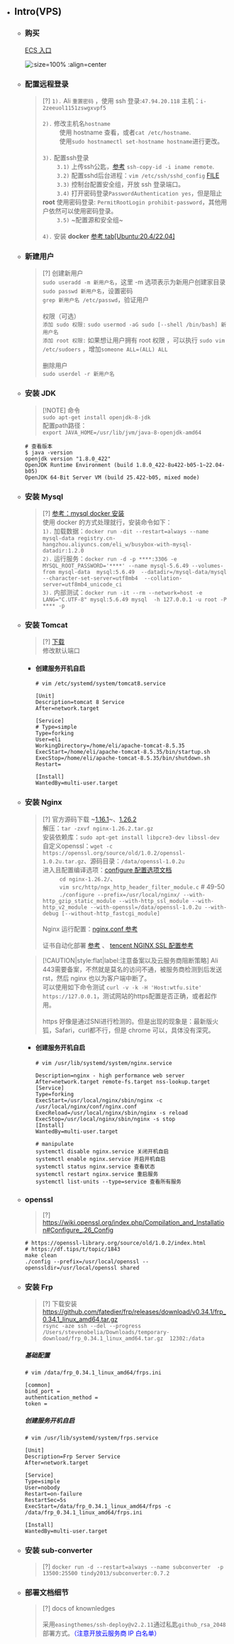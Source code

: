 * ## Intro(VPS)

    + ### 购买

        [ECS 入口](https://ecs.console.aliyun.com/)

        ![](/.images/other/misc/vps/vps-config-preview-01.png ':size=100% :align=center')

    + ### 配置远程登录

        > [?] `1).` Ali `重置密码` ，使用 ssh 登录:`47.94.20.118` 主机：`i-2zeeuol1151zswgxvpf5`
        <br><br>`2).` 修改主机名`hostname`
        <br><span style='padding-left:2.7em'/>使用 hostname 查看，或者`cat /etc/hostname`.
        <br><span style='padding-left:2.7em'/>使用`sudo hostnamectl set-hostname hostname`进行更改。
        <br><br>`3).` 配置ssh登录
        <br><span style='padding-left:2.3em'/>`3.1)` 上传ssh公匙，[参考](/devops/network/ssh.md#ssh-copy-id使用) `ssh-copy-id -i iname remote`.
        <br><span style='padding-left:2.3em'/>`3.2)` 配置sshd后台进程：`vim /etc/ssh/sshd_config` [FILE](https://github.com/12302-bak/configure-files/blob/master/conf/_home/.ssh/_etc_ssh/sshd_config)
        <br><span style='padding-left:2.3em'/>`3.3)` 控制台配置安全组，开放 ssh 登录端口。
        <br><span style='padding-left:2.3em'/>`3.4)` 打开密码登录`PasswordAuthentication yes`，但是阻止 **root** 使用密码登录: `PermitRootLogin prohibit-password`，其他用户依然可以使用密码登录。
        <br><span style='padding-left:2.3em'/>`3.5)` ~配置源和安全组~
        <br><br>`4).` 安装 **docker** [参考 tab[Ubuntu:20.4/22.04]](/devops/docker/docker.md#安装 )

    + ### 新建用户

        > [?] 创建新用户
        <br>`sudo useradd -m 新用户名`，这里 -m 选项表示为新用户创建家目录
        <br>`sudo passwd 新用户名`，设置密码
        <br>`grep 新用户名 /etc/passwd`，验证用户
        <br><br>权限（可选）
        <br>`添加 sudo 权限:` `sudo usermod -aG sudo [--shell /bin/bash] 新用户名`
        <br>`添加 root 权限:` 如果想让用户拥有 root 权限 ，可以执行 `sudo vim /etc/sudoers` ，增加`someone ALL=(ALL) ALL`
        <br><br>删除用户
        <br>`sudo userdel -r 新用户名`

    + ### 安装 JDK

        <!-- panels:start -->
        <!-- div:left-panel-50 -->
        > [!NOTE] 命令
        <br>`sudo apt-get install openjdk-8-jdk`
        <br>配置path路径：
        <br>`export JAVA_HOME=/usr/lib/jvm/java-8-openjdk-amd64`
        <!-- div:right-panel-50 -->
        ```shell
        # 查看版本
        $ java -version
        openjdk version "1.8.0_422"
        OpenJDK Runtime Environment (build 1.8.0_422-8u422-b05-1~22.04-b05)
        OpenJDK 64-Bit Server VM (build 25.422-b05, mixed mode)
        ```
        <!-- panels:end -->

    + ### 安装 Mysql

        > [?] [参考：mysql docker 安装](/doc/framework/mysql/install.md#docker) 
        <br>使用 docker 的方式处理就行，安装命令如下：
        <br>`1).` 加载数据：`docker run -dit --restart=always --name mysql-data registry.cn-hangzhou.aliyuncs.com/eli_w/busybox-with-mysql-datadir:1.2.0`
        <br>`2).` 运行服务：`docker run -d -p ****:3306 -e MYSQL_ROOT_PASSWORD='****' --name mysql-5.6.49 --volumes-from mysql-data  mysql:5.6.49  --datadir=/mysql-data/mysql  --character-set-server=utf8mb4  --collation-server=utf8mb4_unicode_ci`
        <br>`3).` 内部测试：`docker run -it --rm --network=host -e LANG="C.UTF-8" mysql:5.6.49 mysql  -h 127.0.0.1 -u root -P **** -p`

    + ### 安装 Tomcat

        > [?] [下载](https://archive.apache.org/dist/tomcat/tomcat-8/v8.5.35/bin/apache-tomcat-8.5.35.tar.gz)
        <br> 修改默认端口

        - #### 创建服务开机自启
        
            ```shell
            # vim /etc/systemd/system/tomcat8.service

            [Unit]
            Description=tomcat 8 Service
            After=network.target

            [Service]
            # Type=simple
            Type=forking
            User=eli
            WorkingDirectory=/home/eli/apache-tomcat-8.5.35
            ExecStart=/home/eli/apache-tomcat-8.5.35/bin/startup.sh
            ExecStop=/home/eli/apache-tomcat-8.5.35/bin/shutdown.sh
            Restart=

            [Install]
            WantedBy=multi-user.target
            ```

    + ### 安装 Nginx

        > [?] 官方源码下载  ~[1.16.1](https://nginx.org/download/nginx-1.16.1.tar.gz)~、[1.26.2](https://nginx.org/download/nginx-1.26.2.tar.gz)
        <br>解压：`tar -zxvf nginx-1.26.2.tar.gz`
        <br>安装依赖库：`sudo apt-get install libpcre3-dev libssl-dev`
        <br>自定义openssl：`wget -c https://openssl.org/source/old/1.0.2/openssl-1.0.2u.tar.gz`、源码目录：`/data/openssl-1.0.2u`
        <br>进入且配置编译选项：[configure 配置选项文档](https://nginx.org/en/docs/configure.html)
        <br><span style='padding-left:2.7em'/>`cd nginx-1.26.2/`、
        <br><span style='padding-left:2.7em'/>`vim src/http/ngx_http_header_filter_module.c` # 49-50
        <br><span style='padding-left:2.7em'/>`./configure --prefix=/usr/local/nginx/ --with-http_gzip_static_module --with-http_ssl_module --with-http_v2_module --with-openssl=/data/openssl-1.0.2u --with-debug [--without-http_fastcgi_module]`
        <br><br>Nginx 运行配置：[nginx.conf 参考](https://github.com/12302-bak/configure-files/blob/master/conf/_other/nginx/conf/nginx.conf)
        <br><br>证书自动化部署 [参考](/devops/nginx/nginx.md#1使用-acmesh-自动化管理-ssltsl证书) 、 [tencent NGINX SSL 配置参考](https://cloud.tencent.com/document/product/400/4143)

        > [!CAUTION|style:flat|label:注意备案以及云服务商阻断策略]  Ali 443需要备案，不然就是莫名的访问不通，被服务商检测到后发送rst，然后 nginx 也以为客户端中断了。
        <br> 可以使用如下命令测试 `curl -v -k -H 'Host:wtfu.site' https://127.0.0.1`，测试网站的https配置是否正确，或者起作用。
        <br><br>https 好像是通过SNI进行检测的。但是出现的现象是：最新版火狐，Safari，curl都不行，但是 chrome 可以，具体没有深究。
        - #### 创建服务开机自启

            ```shell
            # vim /usr/lib/systemd/system/nginx.service

            Description=nginx - high performance web server
            After=network.target remote-fs.target nss-lookup.target
            [Service]
            Type=forking
            ExecStart=/usr/local/nginx/sbin/nginx -c /usr/local/nginx/conf/nginx.conf
            ExecReload=/usr/local/nginx/sbin/nginx -s reload
            ExecStop=/usr/local/nginx/sbin/nginx -s stop
            [Install]
            WantedBy=multi-user.target

            # manipulate
            systemctl disable nginx.service 关闭开机自启
            systemctl enable nginx.service 开启开机自启
            systemctl status nginx.service 查看状态
            systemctl restart nginx.service 重启服务
            systemctl list-units --type=service 查看所有服务
            ```
    + ### openssl

        > [?] https://wiki.openssl.org/index.php/Compilation_and_Installation#Configure_.26_Config

        ```shell
        # https://openssl-library.org/source/old/1.0.2/index.html
        # https://df.tips/t/topic/1843
        make clean
        ./config --prefix=/usr/local/openssl --openssldir=/usr/local/openssl shared
        ```

    + ### 安装 Frp

        > [?] 下载安装
        <br> https://github.com/fatedier/frp/releases/download/v0.34.1/frp_0.34.1_linux_amd64.tar.gz
        <br>`rsync -aze ssh --del --progress /Users/stevenobelia/Downloads/temporary-download/frp_0.34.1_linux_amd64.tar.gz  12302:/data`

        <!-- panels:start -->
        <!-- div:left-panel-50 -->
        ##### 基础配置

        ```shell
        # vim /data/frp_0.34.1_linux_amd64/frps.ini

        [common]
        bind_port = 
        authentication_method = 
        token = 
        ```
        <!-- div:right-panel-50 -->
        ##### 创建服务开机自启

        ```shell
        # vim /usr/lib/systemd/system/frps.service
        
        [Unit]
        Description=Frp Server Service
        After=network.target

        [Service]
        Type=simple
        User=nobody
        Restart=on-failure
        RestartSec=5s
        ExecStart=/data/frp_0.34.1_linux_amd64/frps -c /data/frp_0.34.1_linux_amd64/frps.ini

        [Install]
        WantedBy=multi-user.target
        ```
        <!-- panels:end -->

    + ### 安装 sub-converter

        > [?] `docker run -d --restart=always --name subconverter  -p 13500:25500 tindy2013/subconverter:0.7.2`

    + ### 部署文档细节

        > [?] docs of knownledges
        <br><br>采用`easingthemes/ssh-deploy@v2.2.11`通过私匙`github_rsa_2048`部署方式。<span style='color:blue'>（注意开放云服务商 IP 白名单）</span>